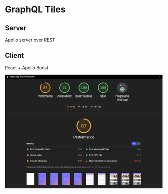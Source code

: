 # GraphQL Tiles

## Server

Apollo server over REST

## Client

React + Apollo Boost

![Google Lighthouse Report](./lighthouse-report.png)
